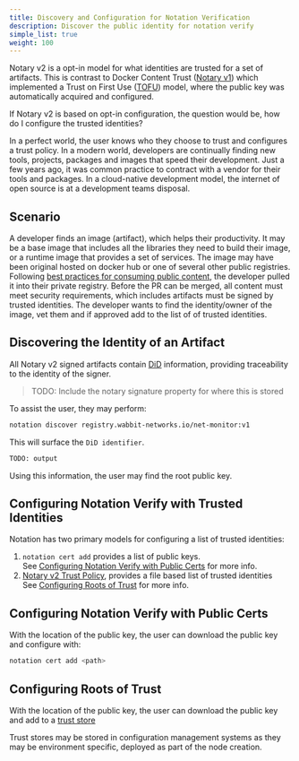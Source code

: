 ```yaml
---
title: Discovery and Configuration for Notation Verification
description: Discover the public identity for notation verify
simple_list: true
weight: 100
---
```


Notary v2 is a opt-in model for what identities are trusted for a set of artifacts.
This is contrast to Docker Content Trust ([Notary v1][notary-v1]) which implemented a Trust on First Use ([TOFU][tofu]) model, where the public key was automatically acquired and configured.

If Notary v2 is based on opt-in configuration, the question would be, how do I configure the trusted identities?

In a perfect world, the user knows who they choose to trust and configures a trust policy.
In a modern world, developers are continually finding new tools, projects, packages and images that speed their development.
Just a few years ago, it was common practice to contract with a vendor for their tools and packages.
In a cloud-native development model, the internet of open source is at a development teams disposal.

## Scenario

A developer finds an image (artifact), which helps their productivity.
It may be a base image that includes all the libraries they need to build their image, or a runtime image that provides a set of services.
The image may have been original hosted on docker hub or one of several other public registries.
Following [best practices for consuming public content][consuming-public-content], the developer pulled it into their private registry.
Before the PR can be merged, all content must meet security requirements, which includes artifacts must be signed by trusted identities.
The developer wants to find the identity/owner of the image, vet them and if approved add to the list of of trusted identities.

## Discovering the Identity of an Artifact

All Notary v2 signed artifacts contain [DiD][did] information, providing traceability to the identity of the signer.

> TODO: Include the notary signature property for where this is stored

To assist the user, they may perform:

```bash
notation discover registry.wabbit-networks.io/net-monitor:v1
```

This will surface the `DiD identifier`.

```bash
TODO: output
```

Using this information, the user may find the root public key.

## Configuring Notation Verify with Trusted Identities

Notation has two primary models for configuring a list of trusted identities:

1. `notation cert add` provides a list of public keys.  
See [Configuring Notation Verify with Public Certs](#configuring-notation-verify-with-public-certs) for more info.
2. [Notary v2 Trust Policy][trust-stores], provides a file based list of trusted identities  
   See [Configuring Roots of Trust](#configuring-roots-of-trust) for more info.

## Configuring Notation Verify with Public Certs

With the location of the public key, the user can download the public key and configure with:

```bash
notation cert add <path>
```

## Configuring Roots of Trust

With the location of the public key, the user can download the public key and add to a [trust store][trust-stores]

Trust stores may be stored in configuration management systems as they may be environment specific, deployed as part of the node creation.

[consuming-public-content]: https://opencontainers.org/posts/blog/2020-10-30-consuming-public-content/
[did]:    https://w3c-ccg.github.io/did-method-web/
[notary-v1]:    https://github.com/notaryproject/notary
[tofu]:   https://en.wikipedia.org/wiki/Trust_on_first_use
[trust-stores]: https://github.com/notaryproject/notaryproject/blob/main/trust-store-trust-policy-specification.md